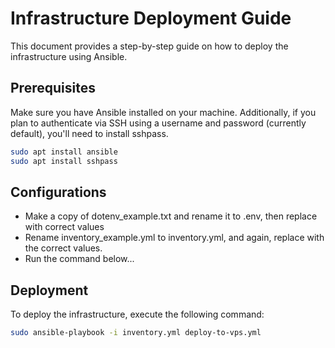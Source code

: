 # Infrastructure Deployment Guide

This document provides a step-by-step guide on how to deploy the infrastructure using Ansible.

## Prerequisites

Make sure you have Ansible installed on your machine. Additionally, if you plan to authenticate via 
SSH using a username and password (currently default), you'll need to install sshpass.

```bash
sudo apt install ansible
sudo apt install sshpass
```

## Configurations

- Make a copy of dotenv_example.txt and rename it to .env, then replace with correct values
- Rename inventory_example.yml to inventory.yml, and again, replace with the correct values.
- Run the command below...

## Deployment

To deploy the infrastructure, execute the following command:

```bash
sudo ansible-playbook -i inventory.yml deploy-to-vps.yml
```